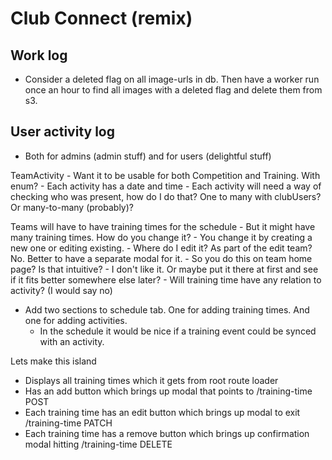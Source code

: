 # Club Connect (remix)

## Work log
-  Consider a deleted flag on all image-urls in db. Then have a worker run once an hour to find all images with a deleted flag and delete them from s3.

## User activity log
  - Both for admins (admin stuff) and for users (delightful stuff) 


TeamActivity
    - Want it to be usable for both Competition and Training. With enum?
    - Each activity has a date and time
    - Each activity will need a way of checking who was present, how do I do that? One to many with clubUsers? Or many-to-many (probably)?
    
Teams will have to have training times for the schedule
    - But it might have many training times. How do you change it?
        - You change it by creating a new one or editing existing. 
    - Where do I edit it? As part of the edit team? No. Better to have a separate modal for it.
        - So you do this on team home page? Is that intuitive?
        - I don't like it. Or maybe put it there at first and see if it fits better somewhere else later?
    - Will training time have any relation to activity? (I would say no)

- Add two sections to schedule tab. One for adding training times. And one for adding activities.
  - In the schedule it would be nice if a training event could be synced with an activity. 

Lets make this island
 - Displays all training times which it gets from root route loader
 - Has an add button which brings up modal that points to /training-time POST
 - Each training time has an edit button which brings up modal to exit /training-time PATCH
 - Each training time has a remove button which brings up confirmation modal hitting /training-time DELETE